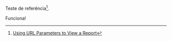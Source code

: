 Teste de referência[^1].

[^1]: [Using URL Parameters to View a Report](https://documentation.sas.com/doc/pt-br/vacdc/v_031/vavwr/p0l4zt68r3id4wn1fk3y3kconfg4.htm)

Funciona!